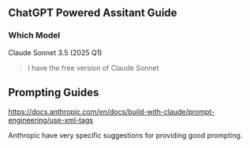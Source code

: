 ## ChatGPT Powered Assitant Guide

### Which Model

Claude Sonnet 3.5 (2025 Q1)

> I have the free version of Claude Sonnet

## Prompting Guides

https://docs.anthropic.com/en/docs/build-with-claude/prompt-engineering/use-xml-tags

Anthropic have very specific suggestions for providing good prompting.
